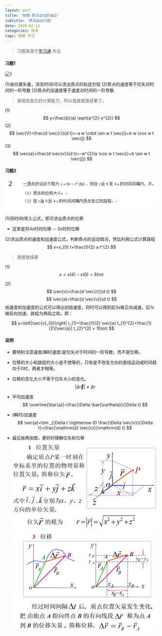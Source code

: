 ```yaml
---
layout: post
title: '物理-质点运动的描述'
subtitle: '质点运动习题'
date: 2020-02-12
categories: 技术
tags: 物理 学习
---
```


> 习题来源于[学习通](https://mooc1-1.chaoxing.com/mycourse/studentstudy?chapterId=215916877&courseId=202877706&clazzid=12368814&enc=fd0ffa09fffbc8f7c5791bb667c97186) 作业


#### 习题1

![1](/blogimp/one1.png)

(1)由位置矢量，消去时间t可以求出质点的轨迹方程
(2)质点的速度等于位矢对时间的一阶导数
(3)质点的加速度等于速度对时间的一阶导数

> 我相信各位的计算能力，所以我直接放结果了。

(1)
$$
y=\frac{b}{a} \sqrt{a^{2}-x^{2}}
$$
(2)
$$
\vec{V}=\frac{d \vec{r}}{d t}=-a w \cdot \sin w t \vec{i}+b w \cos w t \vec{j}
$$
(3)
$$
\vec{a}=\frac{d \vec{v}}{d t}=-w^{2}(a \cos w t \vec{i}+b \sin w t \vec{j})
$$

#### 习题2
![2](/blogimg/one2.png)

(1)将时间t带入公式，即可求出质点的位移
* 这里是将4s时的位移 -- 0s时的位移

(2)求出质点的速度和加速度公式，判断质点的运动情况，然后利用公式计算路程
$$
x=v_{0} t+\frac{1}{2} a t^{2}
$$

> 直接放结果

(1)
$$
x=x(4)-x(0)=8(m)
$$

(2)
$$
\vec{v}=\frac{d \vec{r}}{d t}
$$
$$
\vec{a}=\frac{d \vec{v}}{d t}
$$
由速度和加速度的公式可以得出初始速度，同时可以得到前3s做正向减速，后1s做反向加速，路程为两段之和。即：

$$
s=\left|\vec{v}_{0}\right| t_{1}+\frac{1}{2} \vec{a} t_{1}^{2}+\frac{1}{2}|\vec{a}| t_{2}^{2} = 10(m)
$$

#### 说明
* 要特别注意速度(瞬时速度)是位矢对于时间的一阶导数，而不是位移。
* 位移的大小和路程的大小是不想等的，只有是不改变方向的直线运动或时间趋向于0时，两者才相等。
* 位移的变化大小不等于位矢大小的变化。
$$
|\Delta \vec{r}| \neq \Delta r
$$
* 平均加速度
$$
\overline{\bar{a}}=\frac{\Delta \bar{\vartheta}}{\Delta t}
$$
* (瞬时)加速度
$$
\vec{a}=\lim _{\Delta t \rightarrow 0} \frac{\Delta \vec{v}}{\Delta t}=\frac{\mathrm{d} \vec{v}}{\mathrm{d} t}
$$

* 最后放两张图，更好的理解位矢和位移
![3](/blogimg/one4.png)
![4](/blogimg/one3.png)